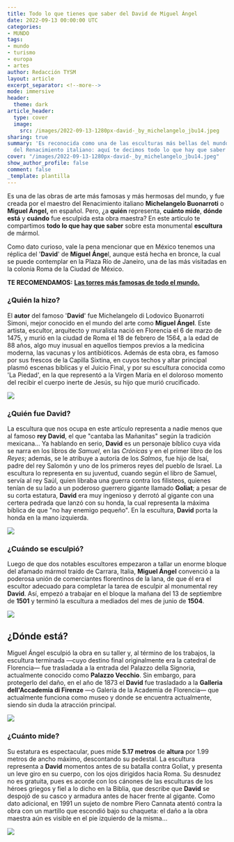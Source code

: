 ```yaml
---
title: Todo lo que tienes que saber del David de Miguel Ángel
date: 2022-09-13 00:00:00 UTC
categories:
- MUNDO
tags:
- mundo
- turismo
- europa
- artes
author: Redacción TYSM
layout: article
excerpt_separator: <!--more-->
mode: immersive
header:
  theme: dark
article_header:
  type: cover
  image:
    src: /images/2022-09-13-1280px-david-_by_michelangelo_jbu14.jpeg
sharing: true
summary: 'Es reconocida como una de las esculturas más bellas del mundo y una muestra
  del Renacimiento italiano: aquí te decimos todo lo que hay que saber'
cover: "/images/2022-09-13-1280px-david-_by_michelangelo_jbu14.jpeg"
show_author_profile: false
comment: false
_template: plantilla
---
```







Es una de las obras de arte más famosas y más hermosas del mundo, y fue creada por el maestro del Renacimiento italiano **Michelangelo Buonarroti** o **Miguel Ángel,** en español. Pero, ¿a **quién** representa, **cuánto mide**, **dónde está** y **cuándo** fue esculpida esta obra maestra? En este artículo te compartimos **todo lo que hay que saber** sobre esta monumental **escultura** de mármol.

Como dato curioso, vale la pena mencionar que en México tenemos una réplica del '**David**' de **Miguel Ánge**l, aunque está hecha en bronce, la cual se puede contemplar en la Plaza Río de Janeiro, una de las más visitadas en la colonia Roma de la Ciudad de México.

**TE RECOMENDAMOS:** [**Las torres más famosas de todo el mundo.**](https://blog.tonoysumariachi.com/mundo/2022/07/28/las-torres-mas-famosas-de-todo-el-mundo.html)

### ¿Quién la hizo?

El **autor** del famoso '**David**' fue Michelangelo di Lodovico Buonarroti Simoni, mejor conocido en el mundo del arte como **Miguel Ángel**. Este artista, escultor, arquitecto y muralista nació en Florencia el 6 de marzo de 1475, y murió en la ciudad de Roma el 18 de febrero de 1564, a la edad de 88 años, algo muy inusual en aquellos tiempos previos a la medicina moderna, las vacunas y los antibióticos. Además de esta obra, es famoso por sus frescos de la Capilla Sixtina, en cuyos techos y altar principal plasmó escenas bíblicas y el Juicio Final, y por su escultura conocida como 'La Piedad', en la que representó a la Virgen María en el doloroso momento del recibir el cuerpo inerte de Jesús, su hijo que murió crucificado.

![](https://upload.wikimedia.org/wikipedia/commons/thumb/0/02/Michelangelo_Daniele_da_Volterra_%28dettaglio%29.jpg/884px-Michelangelo_Daniele_da_Volterra_%28dettaglio%29.jpg)

### ¿Quién fue David?

La escultura que nos ocupa en este artículo representa a nadie menos que al famoso **rey David**, el que "cantaba las Mañanitas" según la tradición mexicana… Ya hablando en serio, **David** es un personaje bíblico cuya vida se narra en los libros de _Samuel_, en las _Crónicas_ y en el primer libro de los _Reyes_; además, se le atribuye a autoría de los _Salmos_, fue hijo de Isaí, padre del rey Salomón y uno de los primeros reyes del pueblo de Israel. La escultura lo representa en su juventud, cuando según el libro de Samuel, servía al rey Saúl, quien libraba una guerra contra los filisteos, quienes tenían de su lado a un poderoso guerrero gigante llamado **Goliat**; a pesar de su corta estatura, **David** era muy ingenioso y derrotó al gigante con una certera pedrada que lanzó con su honda, la cual representa la máxima bíblica de que "no hay enemigo pequeño". En la escultura, **David** porta la honda en la mano izquierda.

![](https://upload.wikimedia.org/wikipedia/commons/thumb/6/67/%27David%27_by_Michelangelo_Fir_JBU035.jpg/1024px-%27David%27_by_Michelangelo_Fir_JBU035.jpg)

### ¿Cuándo se esculpió?

Luego de que dos notables escultores empezaron a tallar un enorme bloque del afamado mármol traído de Carrara, Italia, **Miguel Ángel** convenció a la poderosa unión de comerciantes florentinos de la lana, de que él era el escultor adecuado para completar la tarea de esculpir al monumental rey **David**. Así, empezó a trabajar en el bloque la mañana del 13 de septiembre de **1501** y terminó la escultura a mediados del mes de junio de **1504**.

![](https://upload.wikimedia.org/wikipedia/commons/thumb/d/d7/Michelangelo%27s_David.JPG/685px-Michelangelo%27s_David.JPG)

## ¿Dónde está?

Miguel Ángel esculpió la obra en su taller y, al término de los trabajos, la escultura terminada —cuyo destino final originalmente era la catedral de Florencia— fue trasladada a la entrada del Palazzo della Signoria, actualmente conocido como **Palazzo Vecchio**. Sin embargo, para protegerlo del daño, en el año de 1873 el **David** fue trasladado a la **Galleria dell'Accademia di Firenze** —o Galería de la Academia de Florencia— que actualmente funciona como museo y donde se encuentra actualmente, siendo sin duda la atracción principal.

![](https://upload.wikimedia.org/wikipedia/commons/3/37/David_by_Michelangelo_in_The_Gallery_of_the_Accademia_di_Belle_Arti.jpg)

### ¿Cuánto mide?

Su estatura es espectacular, pues mide **5.17 metros** de **altura** por 1.99 metros de ancho máximo, descontando su pedestal. La escultura representa a **David** momentos antes de su batalla contra Goliat, y presenta un leve giro en su cuerpo, con los ojos dirigidos hacia Roma. Su desnudez no es gratuita, pues es acorde con los cánones de las esculturas de los héroes griegos y fiel a lo dicho en la Biblia, que describe que **David** se despojó de su casco y armadura antes de hacer frente al gigante. Como dato adicional, en 1991 un sujeto de nombre Piero Cannata atentó contra la obra con un martillo que escondió bajo su chaqueta: el daño a la obra maestra aún es visible en el pie izquierdo de la misma…

![](https://upload.wikimedia.org/wikipedia/commons/thumb/7/76/%27David%27_by_Michelangelo_FI_Acca_JBS_100.jpg/1024px-%27David%27_by_Michelangelo_FI_Acca_JBS_100.jpg)
